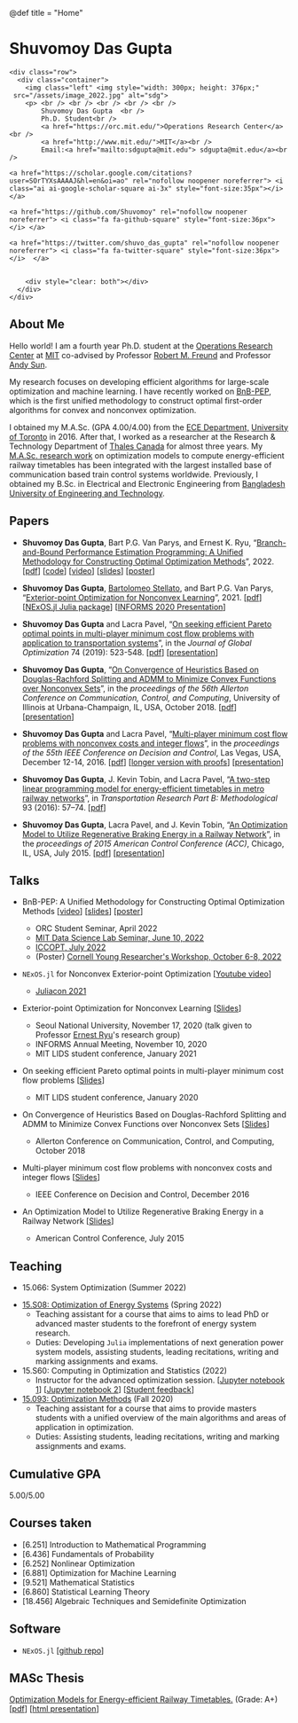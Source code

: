 @def title = "Home"

# Shuvomoy Das Gupta 

~~~
<div class="row">
  <div class="container">
    <img class="left" <img style="width: 300px; height: 376px;"
 src="/assets/image_2022.jpg" alt="sdg">
    <p> <br /> <br /> <br /> <br /> <br />  
        Shuvomoy Das Gupta  <br />
        Ph.D. Student<br />
        <a href="https://orc.mit.edu/">Operations Research Center</a><br />
        <a href="http://www.mit.edu/">MIT</a><br />
        Email:<a href="mailto:sdgupta@mit.edu"> sdgupta@mit.edu</a><br />
        
<a href="https://scholar.google.com/citations?user=SOrTYXsAAAAJ&hl=en&oi=ao" rel="nofollow noopener noreferrer"> <i class="ai ai-google-scholar-square ai-3x" style="font-size:35px"></i> </a>

<a href="https://github.com/Shuvomoy" rel="nofollow noopener noreferrer"> <i class="fa fa-github-square" style="font-size:36px"></i> </a>

<a href="https://twitter.com/shuvo_das_gupta" rel="nofollow noopener noreferrer"> <i class="fa fa-twitter-square" style="font-size:36px"></i>  </a>

              
    <div style="clear: both"></div>      
  </div>
</div>
~~~

## About Me

Hello world! I am a fourth year Ph.D. student at the [Operations Research Center](https://orc.mit.edu/) at [MIT](http://www.mit.edu/) co-advised by Professor [Robert M. Freund](https://mitmgmtfaculty.mit.edu/rfreund/) and Professor [Andy Sun](https://mitsloan.mit.edu/faculty/directory/andy-sun).

My research focuses on developing efficient algorithms for large-scale optimization and machine learning. I have recently worked on [BnB-PEP](https://arxiv.org/abs/2203.07305), which is the first unified methodology to construct optimal first-order algorithms for convex and nonconvex optimization.

I obtained my M.A.Sc. (GPA 4.00/4.00) from the [ECE Department,](https://www.ece.utoronto.ca/) [University of Toronto](https://www.utoronto.ca/) in 2016. After that, I worked as a researcher at the Research & Technology Department of [Thales Canada](https://www.thalesgroup.com/en/americas/canada) for almost three years. My [M.A.Sc. research work](https://www.sciencedirect.com/science/article/pii/S0191261516304830) on optimization models to compute energy-efficient railway timetables has been integrated with the largest installed base of communication based train control systems worldwide. Previously, I obtained my B.Sc. in Electrical and Electronic Engineering from [Bangladesh University of Engineering and Technology](http://www.buet.ac.bd/).

## Papers

- **Shuvomoy Das Gupta**, Bart P.G. Van Parys, and Ernest K. Ryu, “[Branch-and-Bound Performance Estimation Programming: A Unified Methodology for Constructing Optimal Optimization Methods](https://arxiv.org/abs/2203.07305)”, 2022. [[pdf](https://optimization-online.org/wp-content/uploads/2022/03/8819.pdf)] [[code](https://github.com/Shuvomoy/BnB-PEP-code)] [[video](https://youtu.be/sdYYFRxqbKQ)] [[slides](/assets/Sozi_presentations/bnb_pep_2022_presentation.html)] [[poster](/assets/Sozi_presentations/BnB_PEP_poster_final.pdf)]

- **Shuvomoy Das Gupta**, [Bartolomeo Stellato](https://stellato.io/), and Bart P.G. Van Parys, “[Exterior-point Optimization for Nonconvex Learning](https://arxiv.org/abs/2011.04552)”, 2021. [[pdf](https://optimization-online.org/wp-content/uploads/2020/11/8099-1.pdf)] [[NExOS.jl Julia package](https://github.com/Shuvomoy/NExOS.jl)] [[INFORMS 2020 Presentation](/assets/Sozi_presentations/INFORMS_Annual_Meeting_2020_presentation.html)]

- **Shuvomoy Das Gupta** and Lacra Pavel, “[On seeking efficient Pareto optimal points in multi-player minimum cost flow problems with application to transportation systems](https://link.springer.com/article/10.1007/s10898-019-00750-9)”, in the *Journal of Global Optimization* 74 (2019): 523-548. [[pdf](https://shuvomoy.github.io/Papers/Journal_of_Global_Optimization_19.pdf)] [[presentation](https://shuvomoy.github.io/Presentations/LIDS_2020_student_conference/LIDS_2020_student_conference.pdf)]

- **Shuvomoy Das Gupta**, “[On Convergence of Heuristics Based on Douglas-Rachford Splitting and ADMM to Minimize Convex Functions over Nonconvex Sets](https://ieeexplore.ieee.org/document/8636076)”, in the *proceedings of the 56th Allerton Conference on Communication, Control, and Computing*, University of Illinois at Urbana-Champaign, IL, USA, October 2018. [[pdf](https://shuvomoy.github.io/Papers/Allerton_2018.pdf)] [[presentation](https://shuvomoy.github.io/Presentations/Allerton_2018_Presentation/Allerton_2018_presentation_final.pdf)]


- **Shuvomoy Das Gupta** and Lacra Pavel, “[Multi-player minimum cost flow problems with nonconvex costs and integer flows](http://ieeexplore.ieee.org/document/7799446/)”, in the *proceedings of the 55th IEEE Conference on Decision and Control*, Las Vegas, USA, December 12-14, 2016. [[pdf](https://shuvomoy.github.io/Papers/Multi-player_minimum_cost_flow_problems_with_nonconvex_costs_and_integer_flows.pdf)] [[longer version with proofs](https://shuvomoy.github.io/Papers/CDC_2016_manuscript_Pareto_opt_with_proofs.pdf)] [[presentation](https://shuvomoy.github.io/Papers/CDC_2016_presentation.pdf)]


- **Shuvomoy Das Gupta**, J. Kevin Tobin, and Lacra Pavel, “[A two-step linear programming model for energy-efficient timetables in metro railway networks](http://www.sciencedirect.com/science/article/pii/S0191261516304830)”, in *Transportation Research Part B: Methodological* 93 (2016): 57–74. [[pdf](https://shuvomoy.github.io/Papers/A_two_step_linear_programming_model_for_energy_efficient_timetables_in_metro_railway_networks.pdf)] 

- **Shuvomoy Das Gupta**, Lacra Pavel, and J. Kevin Tobin, “[An Optimization Model to Utilize Regenerative Braking Energy in a Railway Network](http://ieeexplore.ieee.org/xpl/articleDetails.jsp?arnumber=7172268)”, in the *proceedings of 2015 American Control Conference (ACC)*, Chicago, IL, USA, July 2015. [[pdf](https://shuvomoy.github.io/Papers/An_Optimization_Model_to_Utilize_Regenerative_Braking_Energy_in_a_Railway_Network.pdf)] [[presentation](https://shuvomoy.github.io/Papers/ACC_presentation.svg)] 

## Talks

* BnB-PEP: A Unified Methodology for Constructing Optimal Optimization Methods  [[video](https://youtu.be/sdYYFRxqbKQ)] [[slides](/assets/Sozi_presentations/bnb_pep_2022_presentation.html)] [[poster](/assets/Sozi_presentations/BnB_PEP_poster_final.pdf)]
  * ORC Student Seminar, April 2022
  * [MIT Data Science Lab Seminar, June 10, 2022](https://dsl.mit.edu/branch-and-bound-performance-estimation-programming-unified-methodology-constructing-optimal)
  * [ICCOPT, July 2022](https://iccopt2022.lehigh.edu/)
  * (Poster) [Cornell Young Researcher's Workshop, October 6-8, 2022](https://www.orie.cornell.edu/orie-events/young-researchers-workshop) 
  
* `NExOS.jl`  for Nonconvex Exterior-point Optimization [[Youtube video](https://www.youtube.com/watch?v=SWQnAQmeVUg&ab_channel=TheJuliaProgrammingLanguage)]
  *  [Juliacon 2021](https://juliacon.org/2021/) 

- Exterior-point Optimization for Nonconvex Learning [[Slides](/assets/Sozi_presentations/INFORMS_Annual_Meeting_2020_presentation.html)]
  - Seoul National University, November 17, 2020 (talk given to Professor [Ernest Ryu](http://www.math.snu.ac.kr/~ernestryu/)'s research group)
  - INFORMS Annual Meeting, November 10, 2020
  - MIT LIDS student conference, January 2021
  
- On seeking efficient Pareto optimal points in multi-player minimum cost flow problems [[Slides](https://shuvomoy.github.io/Presentations/LIDS_2020_student_conference/LIDS_2020_student_conference.pdf)]

  - MIT LIDS student conference, January 2020

- On Convergence of Heuristics Based on Douglas-Rachford Splitting and ADMM to Minimize Convex Functions over Nonconvex Sets [[Slides](https://shuvomoy.github.io/Presentations/Allerton_2018_Presentation/Allerton_2018_presentation_final.pdf)]

  - Allerton Conference on Communication, Control, and Computing, October 2018

- Multi-player minimum cost flow problems with nonconvex costs and integer flows [[Slides](https://shuvomoy.github.io/Papers/CDC_2016_presentation.pdf)]

  - IEEE Conference on Decision and Control, December 2016

- An Optimization Model to Utilize Regenerative Braking Energy in a Railway Network [[Slides](https://shuvomoy.github.io/Papers/ACC_presentation.svg)]
  - American Control Conference, July 2015

## Teaching

* 15.066: System Optimization (Summer 2022)

- [15.S08: Optimization of Energy Systems](https://shuvomoy.github.io/Teaching/15.S08_Optimization_of_Energy_Systems_Syllabus_2022.pdf) (Spring 2022)
  * Teaching assistant for a course that aims to aims to lead PhD or advanced master students to the forefront of energy system research.
  * Duties: Developing `Julia` implementations of next generation power system models, assisting students, leading recitations, writing and marking assignments and exams.
- 15.S60: Computing in Optimization and Statistics (2022) 
  * Instructor for the advanced optimization session. [[Jupyter notebook 1](https://nbviewer.org/github/Shuvomoy/MIT_IAP_2022_15_S60_Advanced_Optimization_Session_Shuvo/blob/main/IAP%202022%20Advanced%20Optimization%20Session%201%20Convex.ipynb)] [[Jupyter notebook 2](https://nbviewer.org/github/Shuvomoy/MIT_IAP_2022_15_S60_Advanced_Optimization_Session_Shuvo/blob/main/IAP%202022%20Advanced%20Optimization%20Session%202%20MILP.ipynb)] [[Student feedback](https://shuvomoy.github.io/Teaching/IAP_2022_Teaching_Feedback_Shuvo.pdf)]
- [15.093: Optimization Methods](https://shuvomoy.github.io/Teaching/optimization_methods_syllabus2020.pdf) (Fall 2020)
  - Teaching assistant for a course that aims to provide masters students with a unified overview of the main algorithms and areas of application in optimization.
  - Duties: Assisting students, leading recitations, writing and marking assignments and exams.

## Cumulative GPA

5.00/5.00

## Courses taken
* [6.251] Introduction to Mathematical Programming	
* [6.436] Fundamentals of Probability
* [6.252] Nonlinear Optimization
* [6.881] Optimization for Machine Learning
* [9.521] Mathematical Statistics
* [6.860] Statistical Learning Theory
* [18.456] Algebraic Techniques and Semidefinite Optimization

## Software

* `NExOS.jl` [[github repo](https://github.com/Shuvomoy/NExOS.jl)]


## MASc Thesis

[Optimization Models for Energy-efficient Railway Timetables.](https://tspace.library.utoronto.ca/handle/1807/74584) (Grade: A+) [[pdf](https://shuvomoy.github.io/Papers/Optimization_Models_for_Energy_efficient_Railway_Timetables_MASc_Shuvo.pdf)] [[html presentation](/assets/Sozi_presentations/MASc_Presentation.html)]

